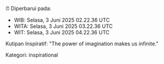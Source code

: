 ⏰ Diperbarui pada:
- WIB: Selasa, 3 Juni 2025 02.22.36 UTC
- WITA: Selasa, 3 Juni 2025 03.22.36 UTC
- WIT: Selasa, 3 Juni 2025 04.22.36 UTC

Kutipan Inspiratif:
"The power of imagination makes us infinite."


Kategori: inspirational

